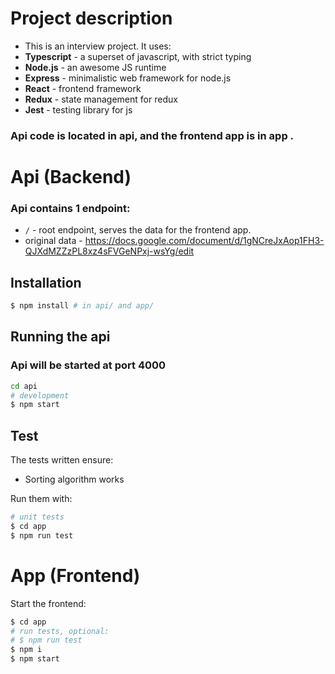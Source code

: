 # Project description

- This is an interview project. It uses:
- **Typescript** - a superset of javascript, with strict typing
- **Node.js** - an awesome JS runtime
- **Express** - minimalistic web framework for node.js
- **React** - frontend framework
- **Redux** - state management for redux
- **Jest** - testing library for js

### Api code is located in api, and the frontend app is in app .

# Api (Backend)

### Api contains 1 endpoint:

- `/` - root endpoint, serves the data for the frontend app.
- original data - https://docs.google.com/document/d/1gNCreJxAop1FH3-QJXdMZZzPL8xz4sFVGeNPxj-wsYg/edit

## Installation

```bash
$ npm install # in api/ and app/
```

## Running the api

### Api will be started at port 4000

```bash
cd api
# development
$ npm start
```

## Test

The tests written ensure:

- Sorting algorithm works

Run them with:

```bash
# unit tests
$ cd app
$ npm run test
```

# App (Frontend)

Start the frontend:

```bash
$ cd app
# run tests, optional:
# $ npm run test
$ npm i
$ npm start
```
